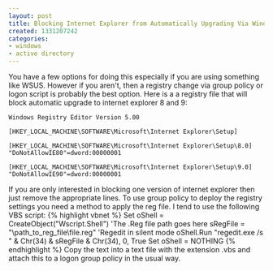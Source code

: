 ```yaml
---
layout: post
title: Blocking Internet Explorer from Automatically Upgrading Via Windows Update
created: 1331207242
categories:
- windows
- active directory
---
```

You have a few options for doing this especially if you are using something like WSUS. However if you aren't, then a registry change via group policy or logon script is probably the best option. Here is a a registry file that will block automatic upgrade to internet explorer 8 and 9:

`Windows Registry Editor Version 5.00`
   
`[HKEY_LOCAL_MACHINE\SOFTWARE\Microsoft\Internet Explorer\Setup]`

`[HKEY_LOCAL_MACHINE\SOFTWARE\Microsoft\Internet Explorer\Setup\8.0]`
`"DoNotAllowIE80"=dword:00000001`

`[HKEY_LOCAL_MACHINE\SOFTWARE\Microsoft\Internet Explorer\Setup\9.0]`
`"DoNotAllowIE90"=dword:00000001`

If you are only interested in blocking one version of internet explorer then just remove the appropriate lines. To use group policy to deploy the registry settings you need a method to apply the reg file. I tend to use the following VBS script:
{% highlight vbnet %}
Set oShell = CreateObject("Wscript.Shell") 
'The .Reg file path goes here
sRegFile = "\\path_to_reg_file\file.reg" 
'Regedit in silent mode
oShell.Run "regedit.exe /s " & Chr(34) & sRegFile & Chr(34), 0, True
Set oShell = NOTHING
{% endhighlight %}
Copy the text into a text file with the extension .vbs and attach this to a logon group policy in the usual way.
